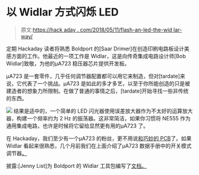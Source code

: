 # 以 Widlar 方式闪烁 LED

> 原文:[https://hack aday . com/2018/05/11/flash-an-led-the-wid lar-way/](https://hackaday.com/2018/05/11/flashing-an-led-the-widlar-way/)

定期 Hackaday 读者将熟悉 Boldport 的[Saar Drimer]在创造印刷电路板设计美感方面的工作。他最近的一项工作是 Widlar，这是向传奇集成电路设计师[Bob Widlar]致敬，为他的μA723 稳压器芯片提供开发板。

μA723 是一套零件，几乎任何调节器配置都可以用它来制造，但对[tardate]来说，它代表了一个挑战。μA723 是如此的多才多艺，以至于你所能创造的只是被建造者的想象力所限制。在做了普通的事情之后，[tardate]开始寻找一些非传统的东西。

[![](../Images/a6f160253733e81ae5c2aa28d411961e.png)](https://hackaday.com/wp-content/uploads/2018/05/widlar_schematic.jpg) 结果是适中的，一个简单的 LED 闪光器使用误差放大器作为不太好的运算放大器，构建一个频率约为 2 Hz 的振荡器。这非常简洁，如果你习惯将 NE555 作为通用集成电路，也许是时候将它留给显然更有用的μA723 了。

在 Hackaday，我们至少有一个μA723 的粉丝，更不用说[和巧妙的 PCB](https://hackaday.com/2016/01/28/beautiful-and-bizarre-boards/)了。如果 Widlar 看起来很熟悉，几个月前我们在上面介绍了μA723 数据手册中的开关模式调节器[。](https://hackaday.com/2018/02/15/the-micro-a723-as-a-switch-mode-regulator/)

披露:[Jenny List]为 Boldport 的 Widlar 工具包编写了[文档。](https://www.boldport.com/blog/bob-widlar-723)